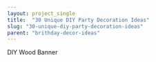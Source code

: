 ```yaml
---
layout: project_single
title:  "30 Unique DIY Party Decoration Ideas"
slug: "30-unique-diy-party-decoration-ideas"
parent: "brithday-decor-ideas"
---
```

DIY Wood Banner